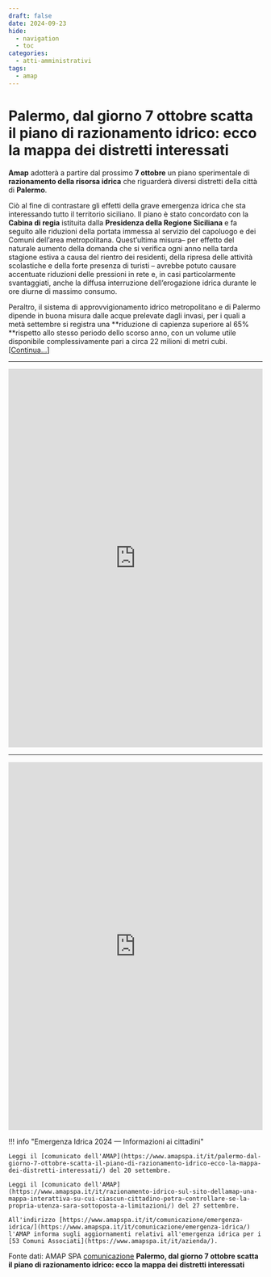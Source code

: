 ```yaml
---
draft: false
date: 2024-09-23
hide:
  - navigation
  - toc
categories:
  - atti-amministrativi
tags:
  - amap
---
```


# Palermo, dal giorno 7 ottobre scatta il piano di razionamento idrico: ecco la mappa dei distretti interessati

**Amap** adotterà a partire dal prossimo **7 ottobre** un piano sperimentale di **razionamento della risorsa idrica** che riguarderà diversi distretti della città di **Palermo**.

Ciò al fine di contrastare gli effetti della grave emergenza idrica che sta interessando tutto il territorio siciliano. Il piano è stato concordato con la **Cabina di regia** istituita dalla **Presidenza della Regione Siciliana** e fa seguito alle riduzioni della portata immessa al servizio del capoluogo e dei Comuni dell’area metropolitana.  <!-- more -->Quest’ultima misura– per effetto del naturale aumento della domanda che si verifica ogni anno nella tarda stagione estiva a causa del rientro dei residenti, della ripresa delle attività scolastiche e della forte presenza di turisti – avrebbe potuto causare accentuate riduzioni delle pressioni in rete e, in casi particolarmente svantaggiati, anche la diffusa interruzione dell’erogazione idrica durante le ore diurne di massimo consumo.

Peraltro, il sistema di approvvigionamento idrico metropolitano e di Palermo dipende in buona misura dalle acque prelevate dagli invasi, per i quali a metà settembre si registra una **riduzione di capienza superiore al 65% **rispetto allo stesso periodo dello scorso anno, con un volume utile disponibile complessivamente pari a circa 22 milioni di metri cubi. [[Continua...](https://www.amapspa.it/it/palermo-dal-giorno-7-ottobre-scatta-il-piano-di-razionamento-idrico-ecco-la-mappa-dei-distretti-interessati/)]

---

<iframe src="https://www.arcgis.com/apps/instant/basic/index.html?appid=fcb0c5f28572432da3ed3f837c378b87" width="100%" height="750" frameborder="0" style="border:0" allowfullscreen>iFrames non supportati in questa pagina.</iframe>	

---

<iframe title="AMAP SPA - Distretti in turnazione idrica giornaliera | Palermo 2024 " aria-label="Tabella" id="datawrapper-chart-h4OMW" src="https://datawrapper.dwcdn.net/h4OMW/14/" scrolling="no" frameborder="0" style="width: 0; min-width: 100% !important; border: none;" height="729" data-external="1"></iframe><script type="text/javascript">!function(){"use strict";window.addEventListener("message",(function(a){if(void 0!==a.data["datawrapper-height"]){var e=document.querySelectorAll("iframe");for(var t in a.data["datawrapper-height"])for(var r=0;r<e.length;r++)if(e[r].contentWindow===a.source){var i=a.data["datawrapper-height"][t]+"px";e[r].style.height=i}}}))}();
</script>


!!! info "Emergenza Idrica 2024 — Informazioni ai cittadini"

    Leggi il [comunicato dell'AMAP](https://www.amapspa.it/it/palermo-dal-giorno-7-ottobre-scatta-il-piano-di-razionamento-idrico-ecco-la-mappa-dei-distretti-interessati/) del 20 settembre.
	
	Leggi il [comunicato dell'AMAP](https://www.amapspa.it/it/razionamento-idrico-sul-sito-dellamap-una-mappa-interattiva-su-cui-ciascun-cittadino-potra-controllare-se-la-propria-utenza-sara-sottoposta-a-limitazioni/) del 27 settembre.
	
	All'indirizzo [https://www.amapspa.it/it/comunicazione/emergenza-idrica/](https://www.amapspa.it/it/comunicazione/emergenza-idrica/) l'AMAP informa sugli aggiornamenti relativi all'emergenza idrica per i [53 Comuni Associati](https://www.amapspa.it/it/azienda/).

Fonte dati: AMAP SPA [comunicazione](https://www.amapspa.it/it/palermo-dal-giorno-7-ottobre-scatta-il-piano-di-razionamento-idrico-ecco-la-mappa-dei-distretti-interessati/) **Palermo, dal giorno 7 ottobre scatta il piano di razionamento idrico: ecco la mappa dei distretti interessati**
